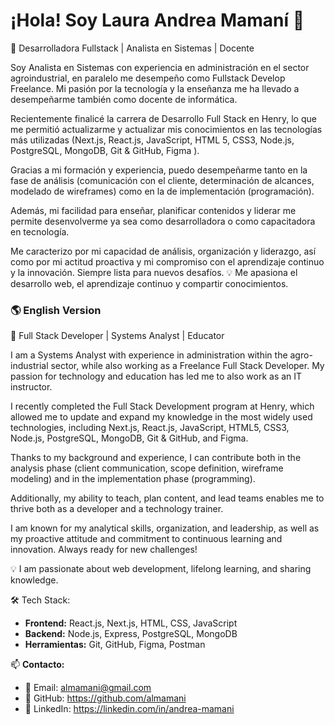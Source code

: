 # ¡Hola! Soy Laura Andrea Mamaní 👋  

🚀 Desarrolladora Fullstack | Analista en Sistemas | Docente  

Soy Analista en Sistemas con experiencia en administración en el sector agroindustrial, en paralelo me desempeño  como Fullstack Develop Freelance. Mi pasión por la tecnología y la enseñanza me ha llevado a desempeñarme también como docente de informática.

Recientemente finalicé la carrera de Desarrollo Full Stack en Henry, lo que me permitió actualizarme y actualizar mis conocimientos en las tecnologías más utilizadas (Next.js, React.js, JavaScript, HTML 5, CSS3, Node.js, PostgreSQL, MongoDB, Git & GitHub, Figma ).

Gracias a mi formación y experiencia, puedo desempeñarme tanto en la fase de análisis (comunicación con el cliente, determinación de alcances, modelado de wireframes) como en la de implementación (programación).

Además, mi facilidad para enseñar, planificar contenidos y liderar me permite desenvolverme ya sea como desarrolladora o como capacitadora en tecnología.

Me caracterizo por mi capacidad de análisis, organización y liderazgo, así como por mi actitud proactiva y mi compromiso con el aprendizaje continuo y la innovación. Siempre lista para nuevos desafíos.
💡 Me apasiona el desarrollo web, el aprendizaje continuo y compartir conocimientos.  

### 🌎 English Version 

🚀 Full Stack Developer | Systems Analyst | Educator

I am a Systems Analyst with experience in administration within the agro-industrial sector, while also working as a Freelance Full Stack Developer. My passion for technology and education has led me to also work as an IT instructor.

I recently completed the Full Stack Development program at Henry, which allowed me to update and expand my knowledge in the most widely used technologies, including Next.js, React.js, JavaScript, HTML5, CSS3, Node.js, PostgreSQL, MongoDB, Git & GitHub, and Figma.

Thanks to my background and experience, I can contribute both in the analysis phase (client communication, scope definition, wireframe modeling) and in the implementation phase (programming).

Additionally, my ability to teach, plan content, and lead teams enables me to thrive both as a developer and a technology trainer.

I am known for my analytical skills, organization, and leadership, as well as my proactive attitude and commitment to continuous learning and innovation. Always ready for new challenges!

💡 I am passionate about web development, lifelong learning, and sharing knowledge.



🛠️ Tech Stack:  
- **Frontend:** React.js, Next.js, HTML, CSS, JavaScript  
- **Backend:** Node.js, Express, PostgreSQL, MongoDB  
- **Herramientas:** Git, GitHub, Figma, Postman  

📫 **Contacto:**  
- 📧 Email: almamani@gmail.com  
- 🐙 GitHub: https://github.com/almamani  
- 💼 LinkedIn: https://linkedin.com/in/andrea-mamani  
